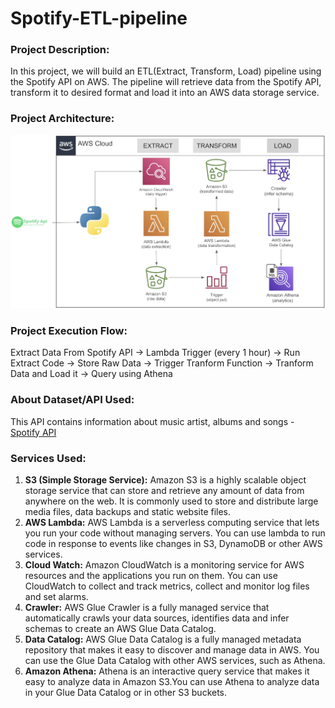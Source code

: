 # Spotify-ETL-pipeline
### Project Description: 
In this project, we will build an ETL(Extract, Transform, Load) pipeline using the Spotify API on AWS. The pipeline will retrieve data from the Spotify API, transform it to desired format and load it into an AWS data storage service.
### Project Architecture:
![Architecture Diagram](https://github.com/faisal-khan-786/Spotify-ETL-pipeline/blob/main/Project%20Architecture%20Diagram.png)

### Project Execution Flow:
Extract Data From Spotify API -> Lambda Trigger (every 1 hour) -> Run Extract Code -> Store Raw Data -> Trigger Tranform Function -> Tranform Data and Load it -> Query using Athena

### About Dataset/API Used:
This API contains information about music artist, albums and songs - [Spotify API](https://developer.spotify.com/documentation/web-api)

### Services Used:
1. **S3 (Simple Storage Service):** Amazon S3 is a highly scalable object storage service that can store and retrieve any amount of data from anywhere on the web. It is commonly used to store and distribute large media files, data backups and static website files.
2. **AWS Lambda:** AWS Lambda is a serverless computing service that lets you run your code without managing servers. You can use lambda to run code in response to events like changes in S3, DynamoDB or other AWS services.
3. **Cloud Watch:** Amazon CloudWatch is a monitoring service for AWS resources and the applications you run on them. You can use CloudWatch to collect and track metrics, collect and monitor log files and set alarms.
4. **Crawler:** AWS Glue Crawler is a fully managed service that automatically crawls your data sources, identifies data and infer schemas to create an AWS Glue Data Catalog.
5. **Data Catalog:** AWS Glue Data Catalog is a fully managed metadata repository that makes it easy to discover and manage data in AWS. You can use the Glue Data Catalog with other AWS services, such as Athena.
6. **Amazon Athena:** Athena is an interactive query service that makes it easy to analyze data in Amazon S3.You can use Athena to analyze data in your Glue Data Catalog or in other S3 buckets.

